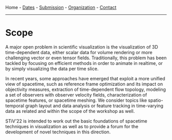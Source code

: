 Home - [Dates](dates.md) - [Submission](submission.md) - [Organization](organization.md) - [Contact](contact.md)

---

# Scope

A major open problem in scientific visualization is the visualization of 3D time-dependent data, either scalar data for volume rendering or more challenging vector or even tensor fields. Traditionally, this problem has been tackled by focusing on efficient methods in order to animate in realtime, or by simply visualizing the data per time slice.

In recent years, some approaches have emerged that exploit a more unified view of spacetime, such as reference frame optimization and its impact on objectivity measures, extraction of time-dependent flow topology, modeling a set of observers with observer velocity fields, characterization of spacetime features, or spacetime meshing. We consider topics like spatio-temporal graph layout and data analysis or feature tracking in time-varying data as related and within the scope of the workshop as well.

STiV’22 is intended to work out the basic foundations of spacetime techniques in visualization as well as to provide a forum for the development of novel techniques in this direction.
